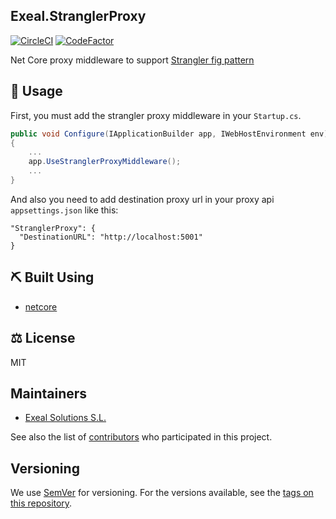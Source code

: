 ﻿## Exeal.StranglerProxy
 
[![CircleCI](https://circleci.com/gh/exeal-es/StranglerProxy/tree/main.svg?style=svg&circle-token=9434f71d7bf6f2a7d8d87516ce6c8ba3de6a7859)](https://circleci.com/gh/exeal-es/StranglerProxy/tree/main)
[![CodeFactor](https://www.codefactor.io/repository/github/exeal-es/stranglerproxy/badge?s=e7bc88343e337a93bb31f0823cf4c3721de6ae6b)](https://www.codefactor.io/repository/github/exeal-es/stranglerproxy)

Net Core proxy middleware to support [Strangler fig pattern](https://docs.microsoft.com/en-us/azure/architecture/patterns/strangler-fig)

## :pencil: Usage

First, you must add the strangler proxy middleware in your `Startup.cs`.

```csharp
public void Configure(IApplicationBuilder app, IWebHostEnvironment env)
{
    ...
    app.UseStranglerProxyMiddleware();
    ...
}
```

And also you need to add destination proxy url in your proxy api `appsettings.json` like this:

```
"StranglerProxy": {
  "DestinationURL": "http://localhost:5001"
}
```

## :pick: Built Using

- [netcore](https://dotnet.microsoft.com/download)

## :balance_scale: License

MIT

## Maintainers

* [Exeal Solutions S.L.](https://www.exeal.com)

See also the list of [contributors](https://github.com/exeal-es/StranglerProxy/contributors) who participated in this project.

## Versioning

We use [SemVer](http://semver.org/) for versioning. For the versions available, see the [tags on this repository](https://github.com/exeal-es/StranglerProxy/tags).
